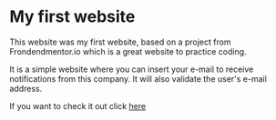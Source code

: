 # My first website

This website was my first website, based on a project from Frondendmentor.io which is a great website to practice coding.

It is a simple website where you can insert your e-mail to receive notifications from this company. It will also validate the user's e-mail address.

If you want to check it out click [here](https://reverent-knuth-ec436c.netlify.app/)

